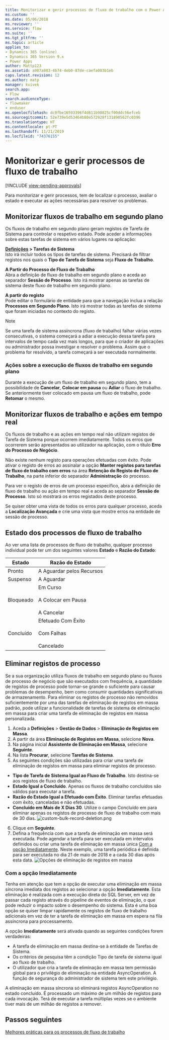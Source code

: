 ```yaml
---
title: Monitorizar e gerir processos de fluxo de trabalho com o Power Apps | Microsoft Docs
ms.custom: ''
ms.date: 05/06/2018
ms.reviewer: ''
ms.service: flow
ms.suite: ''
ms.tgt_pltfrm: ''
ms.topic: article
applies_to:
- Dynamics 365 (online)
- Dynamics 365 Version 9.x
- Power Apps
author: Mattp123
ms.assetid: a987a803-4674-4eb0-87de-caefa003b1eb
caps.latest.revision: 12
ms.author: matp
manager: kvivek
search.app:
- Flow
search.audienceType:
- flowmaker
- enduser
ms.openlocfilehash: dc0fbe16593396f4d611b98825cf00ddc56efceb
ms.sourcegitcommit: 52e739e5d53464b80e572928f131890562fc0396
ms.translationtype: HT
ms.contentlocale: pt-PT
ms.lasthandoff: 11/21/2019
ms.locfileid: "74376155"
---
```

# <a name="monitor-and-manage-workflow-processes"></a>Monitorizar e gerir processos de fluxo de trabalho
[!INCLUDE [view-pending-approvals](includes/cc-rebrand.md)]

Para monitorizar e gerir processos, tem de localizar o processo, avaliar o estado e executar as ações necessárias para resolver os problemas.  
  
<a name="BKMK_MonitorAsyncWorkflows"></a>   
## <a name="monitoring-background-workflows"></a>Monitorizar fluxos de trabalho em segundo plano  
 Os fluxos de trabalho em segundo plano geram registos de Tarefa de Sistema para controlar o respetivo estado. Pode aceder a informações sobre estas tarefas de sistema em vários lugares na aplicação:  
  
 **[Definições](/powerapps/maker/model-driven-apps/advanced-navigation#settings) > Tarefas de Sistema**  
 Isto irá incluir todos os tipos de tarefas de sistema. Precisará de filtrar registos nos quais o **Tipo de Tarefa de Sistema** seja **Fluxo de Trabalho**.  
  
 **A Partir do Processo de Fluxo de Trabalho**  
 Abra a definição de fluxo de trabalho em segundo plano e aceda ao separador **Sessão de Processo**. Isto irá mostrar apenas as tarefas de sistema deste fluxo de trabalho em segundo plano.  
  
 **A partir do registo**  
 Pode editar o formulário de entidade para que a navegação inclua a relação **Processos em Segundo Plano**. Isto irá mostrar todas as tarefas de sistema que foram iniciadas no contexto do registo.  
  
> [!NOTE]
>  Se uma tarefa de sistema assíncrona (fluxo de trabalho) falhar várias vezes consecutivas, o sistema começará a adiar a execução dessa tarefa para intervalos de tempo cada vez mais longos, para que o criador de aplicações ou administrador possa investigar e resolver o problema. Assim que o problema for resolvido, a tarefa começará a ser executada normalmente.  
  
<a name="BKMK_ActionsOnRunningWorkflows"></a>   
### <a name="actions-on-running-background-workflows"></a>Ações sobre a execução de fluxos de trabalho em segundo plano  
 Durante a execução de um fluxo de trabalho em segundo plano, tem a possibilidade de **Cancelar**, **Colocar em pausa** ou **Adiar** o fluxo de trabalho. Se anteriormente tiver colocado em pausa um fluxo de trabalho, pode **Retomar** o mesmo.  
  
<a name="BKMK_MonitorSyncWorkflows"></a>   
## <a name="monitoring-real-time-workflows-and-actions"></a>Monitorizar fluxos de trabalho e ações em tempo real  
 Os fluxos de trabalho e as ações em tempo real não utilizam registos de Tarefa de Sistema porque ocorrem imediatamente. Todos os erros que ocorrerem serão apresentados ao utilizador na aplicação, com o título **Erro do Processo de Negócio**.  
  
 Não existe nenhum registo para operações efetuadas com êxito. Pode ativar o registo de erros ao assinalar a opção **Manter registos para tarefas de fluxo de trabalho com erros** na área **Retenção do Registo de Fluxo de Trabalho**, na parte inferior do separador **Administração** do processo.  
  
 Para ver o registo de erros de um processo específico, abra a definição de fluxo de trabalho ou ação em tempo real e aceda ao separador **Sessão de Processo**. Isto só mostrará os erros registados deste processo.  
  
 Se quiser obter uma vista de todos os erros para qualquer processo, aceda a **Localização Avançada** e crie uma vista que mostre erros na entidade de sessão de processo.  
  
<a name="BKMK_StatusOfWorkflowProcesses"></a>   
## <a name="status-of-workflow-processes"></a>Estado dos processos de fluxo de trabalho  
 Ao ver uma lista de processos de fluxo de trabalho, qualquer processo individual pode ter um dos seguintes valores **Estado** e **Razão do Estado**:  
  
|Estado|Razão do Estado|  
|-----------|-------------------|  
|Pronto|A Aguardar pelos Recursos|  
|Suspenso|A Aguardar|  
|Bloqueado|Em Curso<br /><br /> A Colocar em Pausa<br /><br /> A Cancelar|  
|Concluído|Efetuado Com Êxito<br /><br /> Com Falhas<br /><br /> Cancelado|  

## <a name="deleting-process-log-records"></a>Eliminar registos de processo

Se a sua organização utiliza fluxos de trabalho em segundo plano ou fluxos de processo de negócio que são executados com frequência, a quantidade de registos de processo pode tornar-se grande o suficiente para causar problemas de desempenho, bem como consumir quantidades significativas de armazenamento. Para eliminar os registos de processo não removidos suficientemente por uma das tarefas de eliminação de registos em massa padrão, pode utilizar a funcionalidade de tarefas de sistema de eliminação em massa para criar uma tarefa de eliminação de registos em massa personalizada.

1. Aceda a **Definições** > **Gestão de Dados** > **Eliminação de Registos em Massa**.
2. A partir da área **Eliminação de Registos em Massa**, selecione **Nova**. 
3. Na página inicial **Assistente de Eliminação em Massa**, selecione **Seguinte**.
4. Na lista **Procurar**, selecione **Tarefas de Sistema**.
5. As seguintes condições são utilizadas para criar uma tarefa de eliminação de registos em massa para eliminar registos de processo. 
 - **Tipo de Tarefa de Sistema Igual ao Fluxo de Trabalho**. Isto destina-se aos registos de fluxo de trabalho. 
 - **Estado Igual a Concluído**. Apenas os fluxos de trabalho concluídos são válidos para executar a tarefa.
 - **Razão do Estado Igual a Efetuado com Êxito**. Eliminar tarefas efetuadas com êxito, canceladas e não efetuadas.
 - **Concluído em Mais de X Dias 30**. Utilize o campo Concluído em para eliminar apenas os registos de processo de fluxo de trabalho com mais de 30 dias.
 ![custom-bulk-record-deletion.png](media/custom-bulk-record-deletion.png)
6. Clique em **Seguinte**.
7. Defina a frequência com que a tarefa de eliminação em massa será executada. Pode agendar a tarefa para ser executada em intervalos definidos ou criar uma tarefa de eliminação em massa única [Com a opção Imediatamente](#using-the-immediately-option). Neste exemplo, uma tarefa periódica é definida para ser executada no dia 21 de maio de 2018 e a cada 30 dias após esta data. 
![Opções de eliminação de registos em massa](media/custom-bulk-record-delete-options.png)

### <a name="using-the-immediately-option"></a>Com a opção Imediatamente

Tenha em atenção que tem a opção de executar uma eliminação em massa síncrona imediata dos registos ao selecionar a opção **Imediatamente**. Esta eliminação é realizada com a execução direta do SQL Server, em vez de passar cada registo através do pipeline de eventos de eliminação, o que pode reduzir o impacto sobre o desempenho do sistema. Esta é uma boa opção se quiser limpar rapidamente os registos de fluxo de trabalho adicionais em vez de ter a tarefa de eliminação em massa em espera na fila assíncrona para processamento. 

A opção **Imediatamente** será ativada quando as seguintes condições forem verdadeiras: 
- A tarefa de eliminação em massa destina-se à entidade de Tarefas de Sistema.
- Os critérios de pesquisa têm a condição Tipo de tarefa de sistema igual ao fluxo de trabalho. 
- O utilizador que cria a tarefa de eliminação em massa tem permissão global para o privilégio de eliminação na entidade AsyncOperation. A função de segurança do administrador de sistema tem este privilégio.  

A eliminação em massa síncrona só eliminará registos AsyncOperation no estado concluído. É processado um máximo de um milhão de registos para cada invocação. Terá de executar a tarefa múltiplas vezes se o ambiente tiver mais de um milhão de registos a remover.  
  
## <a name="next-steps"></a>Passos seguintes   
 [Melhores práticas para os processos de fluxo de trabalho](best-practices-workflow-processes.md) <br />


